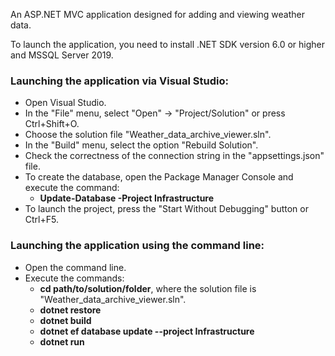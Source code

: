 An ASP.NET MVC application designed for adding and viewing weather data.

To launch the application, you need to install .NET SDK version 6.0 or higher and MSSQL Server 2019.

### Launching the application via Visual Studio:

- Open Visual Studio.
- In the "File" menu, select "Open" -> "Project/Solution" or press Ctrl+Shift+O.
- Choose the solution file "Weather_data_archive_viewer.sln".
- In the "Build" menu, select the option "Rebuild Solution".
- Check the correctness of the connection string in the "appsettings.json" file.
- To create the database, open the Package Manager Console and execute the command: 
  - **Update-Database -Project Infrastructure**
- To launch the project, press the "Start Without Debugging" button or Ctrl+F5.

### Launching the application using the command line:
- Open the command line.
- Execute the commands:
  - **cd path/to/solution/folder**, where the solution file is "Weather_data_archive_viewer.sln".
  - **dotnet restore**
  - **dotnet build**
  - **dotnet ef database update --project Infrastructure**
  - **dotnet run**